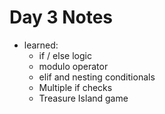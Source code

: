 # Day 3 Notes
- learned:
    - if / else logic
    - modulo  operator
    - elif and nesting conditionals
    - Multiple if checks 
    - Treasure Island game


